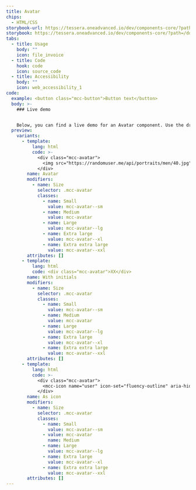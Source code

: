 ```yaml
---
title: Avatar
chips:
  - HTML/CSS
storybook-url: https://tessera.oneadvanced.io/dev/components-core/?path=/docs/html-button--as-default
storybook: https://tessera.oneadvanced.io/dev/components-core/?path=/docs/html-avatar--as-default
tabs:
  - title: Usage
    body: ""
    icon: file_invoice
  - title: Code
    hook: code
    icon: source_code
  - title: Accessibility
    body: ""
    icon: web_accessibility_1
code:
  example: <button class="mcc-button">Button text</button>
  body: >-
    ### Live demo


    Below, you can find a live demo for an Avatar component. Use the drop-down menus and radio buttons to view the different Button Types and Variants.
  preview:
    variants:
      - template:
          lang: html
          code: >-
            <div class="mcc-avatar">
              <img src="https://randomuser.me/api/portraits/men/40.jpg" alt="John Doe">
            </div>
        name: Avatar
        modifiers:
          - name: Size
            selector: .mcc-avatar
            classes:
              - name: Small
                value: mcc-avatar--sm
              - name: Medium
                value: mcc-avatar
              - name: Large
                value: mcc-avatar--lg
              - name: Extra large
                value: mcc-avatar--xl
              - name: Extra extra large
                value: mcc-avatar--xxl
        attributes: []
      - template:
          lang: html
          code: <div class="mcc-avatar">XX</div>
        name: With initials
        modifiers:
          - name: Size
            selector: .mcc-avatar
            classes:
              - name: Small
                value: mcc-avatar--sm
              - name: Medium
                value: mcc-avatar
              - name: Large
                value: mcc-avatar--lg
              - name: Extra large
                value: mcc-avatar--xl
              - name: Extra extra large
                value: mcc-avatar--xxl
        attributes: []
      - template:
          lang: html
          code: >-
            <div class="mcc-avatar">
              <mcc-icon name="user" icon-set="fluency-outline" aria-hidden="true"></mcc-icon>
            </div>
        name: As icon
        modifiers:
          - name: Size
            selector: .mcc-avatar
            classes:
              - name: Small
                value: mcc-avatar--sm
              - value: mcc-avatar
                name: Medium
              - name: Large
                value: mcc-avatar--lg
              - name: Extra large
                value: mcc-avatar--xl
              - name: Extra extra large
                value: mcc-avatar--xxl
        attributes: []
---
```

